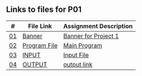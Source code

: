 ## Links to files for P01

|   #    | File Link       | Assignment Description                          |
|------- |-------------------|-------------------------------------------------|
| [01](.Banner) |  [Banner](./Banner) | [ Banner for Project 1](./Banner)|
| [02](.Main.py) |  [Program File](./Main.py) | [ Main Program](./Main.py)|
| [03](.testdata.json) |  [INPUT](./testdata.json) | [ Input File ](./testdata.json)   |
| [04](.output.geojson) |  [OUTPUT](./output.geojson) | [output link](./output.geojson)|